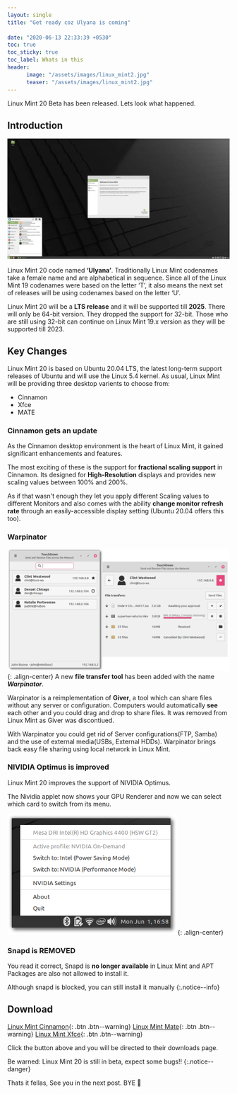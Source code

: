 ```yaml
---
layout: single
title: "Get ready coz Ulyana is coming"

date: "2020-06-13 22:33:39 +0530"
toc: true
toc_sticky: true
toc_label: Whats in this
header:
      image: "/assets/images/linux_mint2.jpg"
      teaser: "/assets/images/linux_mint2.jpg"
---
```


Linux Mint 20 Beta has been released. Lets look what happened.

## Introduction

![Linux Mint Desktop](/assets/images/linux_mint.jpg)

Linux Mint 20 code named **‘Ulyana’**. Traditionally Linux Mint codenames take a female name and are alphabetical in sequence. Since all of the Linux Mint 19 codenames were based on the letter ‘T’, it also means the next set of releases will be using codenames based on the letter ‘U’.

Linux Mint 20 will be a **LTS release** and it will be supported till **2025**.
There will only be 64-bit version. They dropped the support for 32-bit. Those who are still 
using 32-bit can continue on Linux Mint 19.x version as they will be supported till 2023.

## Key Changes

Linux Mint 20 is based on Ubuntu 20.04 LTS, the latest long-term support releases of Ubuntu
and will use the Linux 5.4 kernel. As usual, Linux Mint will be providing three desktop
varients to choose from:

- Cinnamon
- Xfce
- MATE

### Cinnamon gets an update

As the Cinnamon desktop environment is the heart of Linux Mint, it gained significant
enhancements and features.

The most exciting of these is the support for **fractional scaling support** in Cinnamon.
Its designed for **High-Resolution** displays and provides new scaling values between 100%
and 200%.

As if that wasn't enough they let you apply different Scaling values to different Monitors
and also comes with the ability **change monitor refresh rate** through an easily-accessible display setting (Ubuntu 20.04 offers this too).

### Warpinator

![image showing warpinator working](assets/images/warpinator.png){: .align-center}
A new **file transfer tool** has been added with the name **_Warpinator_**.

Warpinator is a reimplementation of **Giver**, a tool which can share files without any
server or configuration. Computers would automatically **see** each other and you could
drag and drop to share files. It was removed from Linux Mint as Giver was discontiued.

With Warpinator you could get rid of Server configurations(FTP, Samba) and the use of external
media(USBs, External HDDs). Warpinator brings back easy file sharing using local network in
Linux Mint.

### NIVIDIA Optimus is improved

Linux Mint 20 improves the support of NIVIDIA Optimus.

The Nividia applet now shows your GPU Renderer and now we can select which card to switch from
its menu.

![nvidea prime menu](assets/images/nvidea_prime.png){: .align-center}

### Snapd is REMOVED

You read it correct, Snapd is **no longer available** in Linux Mint and APT Packages
are also not allowed to install it.

Although snapd is blocked, you can still install it manually
{:.notice--info}

## Download

[Linux Mint Cinnamon](https://www.linuxmint.com/edition.php?id=281){: .btn .btn--warning}
[Linux Mint Mate](https://www.linuxmint.com/edition.php?id=282){: .btn .btn--warning}
[Linux Mint Xfce](https://www.linuxmint.com/edition.php?id=283){: .btn .btn--warning}

Click the button above and you will be directed to their downloads page.

Be warned: Linux Mint 20 is still in beta, expect some bugs!!
{:.notice--danger}
  

Thats it fellas, See you in the next post. BYE :wave:
